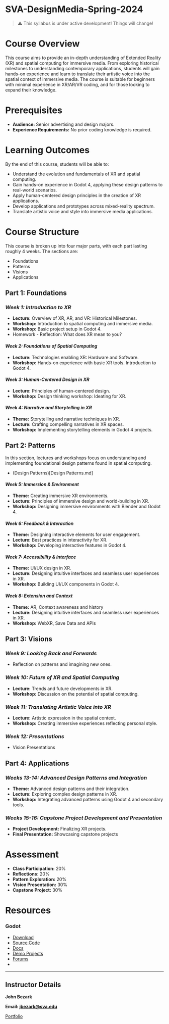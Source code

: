 # SVA-DesignMedia-Spring-2024

> ⚠️ This syllabus is under active development! Things will change!

# **Course Overview**

This course aims to provide an in-depth understanding of Extended Reality (XR) and spatial computing for immersive media. From exploring historical milestones to understanding contemporary applications, students will gain hands-on experience and learn to translate their artistic voice into the spatial context of immersive media. The course is suitable for beginners with minimal experience in XR/AR/VR coding, and for those looking to expand their knowledge.

# **Prerequisites**

- **Audience:** Senior advertising and design majors.
- **Experience Requirements:** No prior coding knowledge is required.

# **Learning Outcomes**

By the end of this course, students will be able to:

- Understand the evolution and fundamentals of XR and spatial computing.
- Gain hands-on experience in Godot 4, applying these design patterns to real-world scenarios.
- Apply human-centered design principles in the creation of XR applications.
- Develop applications and prototypes across mixed-reality spectrum.
- Translate artistic voice and style into immersive media applications.

# **Course Structure**

This course is broken up into four major parts, with each part lasting roughly 4 weeks. The sections are:

- Foundations
- Patterns
- Visions
- Applications

## Part 1: Foundations

### *Week 1: Introduction to XR*

- **Lecture:** Overview of XR, AR, and VR: Historical Milestones.
- **Workshop:** Introduction to spatial computing and immersive media.
- **Workshop:** Basic project setup in Godot 4.
- Homework - Reflection: What does XR mean to you?

#### *Week 2: Foundations of Spatial Computing*

- **Lecture:** Technologies enabling XR: Hardware and Software.
- **Workshop:** Hands-on experience with basic XR tools. Introduction to Godot 4.

#### *Week 3: Human-Centered Design in XR*

- **Lecture:** Principles of human-centered design.
- **Workshop:** Design thinking workshop: Ideating for XR.

#### *Week 4: Narrative and Storytelling in XR*

- **Theme:** Storytelling and narrative techniques in XR.
- **Lecture:** Crafting compelling narratives in XR spaces.
- **Workshop:** Implementing storytelling elements in Godot 4 projects.

## Part 2: Patterns

In this section, lectures and workshops focus on understanding and implementing foundational design patterns found in spatial computing.

- (Design Patterns)[Design Patterns.md]

#### *Week 5: Immersion & Environment*

- **Theme:** Creating immersive XR environments.
- **Lecture:** Principles of immersive design and world-building in XR.
- **Workshop:** Designing immersive environments with Blender and  Godot 4.

#### *Week 6: Feedback & Interaction*

- **Theme:** Designing interactive elements for user engagement.
- **Lecture:** Best practices in interactivity for XR.
- **Workshop:** Developing interactive features in Godot 4.

#### *Week 7: Accessibility & Interface*

- **Theme:** UI/UX design in XR.
- **Lecture:** Designing intuitive interfaces and seamless user experiences in XR.
- **Workshop:** Building UI/UX components in Godot 4.

#### *Week 8: Extension and Context*

- **Theme:** AR, Context awareness and history
- **Lecture:** Designing intuitive interfaces and seamless user experiences in XR.
- **Workshop:** WebXR, Save Data and APIs

## Part 3: Visions

### *Week 9: Looking Back and Forwards*

- Reflection on patterns and imagining new ones.

### *Week 10: Future of XR and Spatial Computing*

- **Lecture:** Trends and future developments in XR.
- **Workshop:** Discussion on the potential of spatial computing.

### *Week 11: Translating Artistic Voice into XR*

- **Lecture:** Artistic expression in the spatial context.
- **Workshop:** Creating immersive experiences reflecting personal style.

### *Week 12: Presentations*

- Vision Presentations

## Part 4: Applications

### *Weeks 13-14: Advanced Design Patterns and Integration*

- **Theme:** Advanced design patterns and their integration.
- **Lecture:** Exploring complex design patterns in XR.
- **Workshop:** Integrating advanced patterns using Godot 4 and secondary tools.

### *Weeks 15-16: Capstone Project Development and Presentation*

- **Project Development:** Finalizing XR projects.
- **Final Presentation:** Showcasing capstone projects

# **Assessment**

- **Class Participation:** 20%
- **Reflections:** 20%
- **Pattern Exploration:** 20%
- **Vision Presentation:** 30%
- **Capstone Project:** 30%

# **Resources**

### Godot

- [Download](https://godotengine.org/)
- [Source Code](https://github.com/godotengine/godot)
- [Docs](https://docs.godotengine.org/en/stable/)
- [Demo Projects](https://github.com/godotengine/godot-demo-projects)
- [Forums](https://forum.godotengine.org/)
- 

---

## **Instructor Details**

**John Bezark**

**Email: jbezark@sva.edu**

[Portfolio](https://johnbezark.info/)